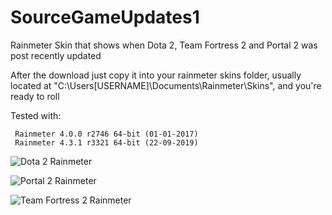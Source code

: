 # SourceGameUpdates1
Rainmeter Skin that shows when Dota 2, Team Fortress 2 and Portal 2 was post recently updated

After the download just copy it into your rainmeter skins folder, 
usually located at "C:\Users\[USERNAME]\Documents\Rainmeter\Skins",  and you're ready to roll

Tested with: 
```
 Rainmeter 4.0.0 r2746 64-bit (01-01-2017)
 Rainmeter 4.3.1 r3321 64-bit (22-09-2019)
```
![Dota 2 Rainmeter](https://i.ibb.co/5Lbg25g/rainmeter-Dota2.png)

![Portal 2 Rainmeter](https://i.ibb.co/y5vQHMr/rainmeter-Portal2.png)

![Team Fortress 2 Rainmeter](https://i.ibb.co/0Gj67Br/rainmeter-TF2.png)
